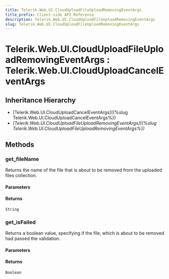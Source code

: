 ```yaml
---
title: Telerik.Web.UI.CloudUploadFileUploadRemovingEventArgs
title_prefix: Client-side API Reference
description: Telerik.Web.UI.CloudUploadFileUploadRemovingEventArgs
slug: Telerik.Web.UI.CloudUploadFileUploadRemovingEventArgs
---
```


# Telerik.Web.UI.CloudUploadFileUploadRemovingEventArgs : Telerik.Web.UI.CloudUploadCancelEventArgs

## Inheritance Hierarchy

* [Telerik.Web.UI.CloudUploadCancelEventArgs]({%slug Telerik.Web.UI.CloudUploadCancelEventArgs%})
* *[Telerik.Web.UI.CloudUploadFileUploadRemovingEventArgs]({%slug Telerik.Web.UI.CloudUploadFileUploadRemovingEventArgs%})*


## Methods

### get_fileName

Returns the name of the file that is about to be removed from the uploaded files collection.

#### Parameters

#### Returns

`String` 

### get_isFailed

Returns a boolean value, specifying if the file, which is about to be removed had passed the validation.

#### Parameters

#### Returns

`Boolean` 

